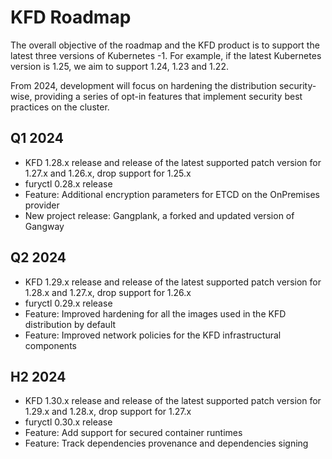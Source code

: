 # KFD Roadmap

The overall objective of the roadmap and the KFD product is to support the latest three versions of Kubernetes -1. For example, if the latest Kubernetes version is 1.25, we aim to support 1.24, 1.23 and 1.22.

From 2024, development will focus on hardening the distribution security-wise, providing a series of opt-in features that implement security best practices on the cluster.

## Q1 2024

- KFD 1.28.x release and release of the latest supported patch version for 1.27.x and 1.26.x, drop support for 1.25.x
- furyctl 0.28.x release
- Feature: Additional encryption parameters for ETCD on the OnPremises provider
- New project release: Gangplank, a forked and updated version of Gangway

## Q2 2024

- KFD 1.29.x release and release of the latest supported patch version for 1.28.x and 1.27.x, drop support for 1.26.x
- furyctl 0.29.x release
- Feature: Improved hardening for all the images used in the KFD distribution by default
- Feature: Improved network policies for the KFD infrastructural components

## H2 2024

- KFD 1.30.x release and release of the latest supported patch version for 1.29.x and 1.28.x, drop support for 1.27.x
- furyctl 0.30.x release
- Feature: Add support for secured container runtimes
- Feature: Track dependencies provenance and dependencies signing
